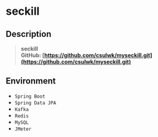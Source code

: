 # seckill

## Description  
> **seckill**  
> **GitHub: [https://github.com/csulwk/myseckill.git](https://github.com/csulwk/myseckill.git)**  


## Environment
* `Spring Boot`  
* `Spring Data JPA`  
* `Kafka`  
* `Redis`  
* `MySQL`  
* `JMeter`  

